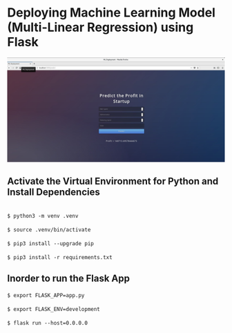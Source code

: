 # Deploying Machine Learning Model (Multi-Linear Regression) using Flask

![](image.jpg)

## Activate the Virtual Environment for Python and Install Dependencies
```

$ python3 -m venv .venv

$ source .venv/bin/activate

$ pip3 install --upgrade pip

$ pip3 install -r requirements.txt

```

## Inorder to run the Flask App 
```
$ export FLASK_APP=app.py

$ export FLASK_ENV=development

$ flask run --host=0.0.0.0

